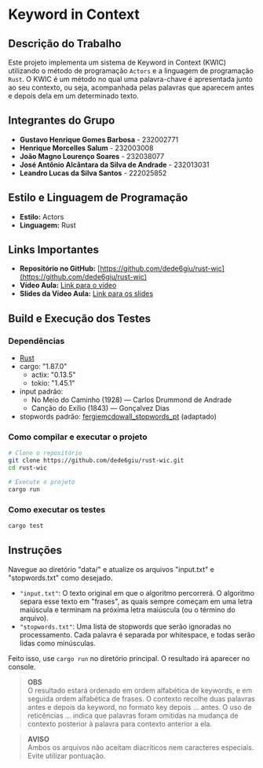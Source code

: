 # Keyword in Context 

## Descrição do Trabalho
Este projeto implementa um sistema de Keyword in Context (KWIC) utilizando o método de programação `Actors` e a linguagem de programação `Rust`. O KWIC é um método no qual uma palavra-chave é apresentada junto ao seu contexto, ou seja, acompanhada pelas palavras que aparecem antes e depois dela em um determinado texto.

## Integrantes do Grupo
- **Gustavo Henrique Gomes Barbosa** - 232002771  
- **Henrique Morcelles Salum** - 232003008  
- **João Magno Lourenço Soares** - 232038077  
- **José Antônio Alcântara da Silva de Andrade** - 232013031  
- **Leandro Lucas da Silva Santos** - 222025852  

## Estilo e Linguagem de Programação
- **Estilo:** Actors
- **Linguagem:** Rust

## Links Importantes
- **Repositório no GitHub:** [https://github.com/dede6giu/rust-wic](https://github.com/dede6giu/rust-wic)
- **Vídeo Aula:** [Link para o vídeo](https://drive.google.com/file/d/1Om0i6f9AgnQdve5dGIqEQRxnUhC-e7vi/view?usp=drive_link)
- **Slides da Vídeo Aula:** [Link para os slides](https://docs.google.com/presentation/d/1qXVpl_pG4pOzO94t1AupAwZhCjEY-AgP/edit?usp=sharing&ouid=115946345136164169040&rtpof=true&sd=true)

## Build e Execução dos Testes

### Dependências
- [Rust](https://www.rust-lang.org/)   
- cargo: "1.87.0"
    - actix: "0.13.5"
    - tokio: "1.45.1"
- input padrão:
    - No Meio do Caminho (1928) — Carlos Drummond de Andrade
    - Canção do Exílio (1843) — Gonçalvez Dias
- stopwords padrão: [fergiemcdowall_stopwords_pt](https://github.com/stopwords-iso/stopwords-pt/blob/master/raw/fergiemcdowall_stopwords_pt.txt) (adaptado)

### Como compilar e executar o projeto
```bash
# Clone o repositório
git clone https://github.com/dede6giu/rust-wic.git
cd rust-wic

# Execute o projeto
cargo run
```

### Como executar os testes
```bash
cargo test
```

## Instruções

Navegue ao diretório "data/" e atualize os arquivos "input.txt" e "stopwords.txt" como desejado.

- `"input.txt"`: O texto original em que o algoritmo percorrerá. O algoritmo separa esse texto em "frases", as quais sempre começam em uma letra maiúscula e terminam na próxima letra maiúscula (ou o término do arquivo).
- `"stopwords.txt"`: Uma lista de stopwords que serão ignoradas no processamento. Cada palavra é separada por whitespace, e todas serão lidas como minúsculas.

Feito isso, use `cargo run` no diretório principal. O resultado irá aparecer no console. 


> **OBS**
><br>
>O resultado estará ordenado em ordem alfabética de keywords, e em seguida ordem alfabética de frases. O contexto recolhe duas palavras antes e depois da keyword, no formato key depois ... antes. O uso de reticências ... indica que palavras foram omitidas na mudança de contexto posterior à palavra para contexto anterior a ela.

> **AVISO**
><br>
>Ambos os arquivos não aceitam diacríticos nem caracteres especiais. Evite utilizar pontuação.
